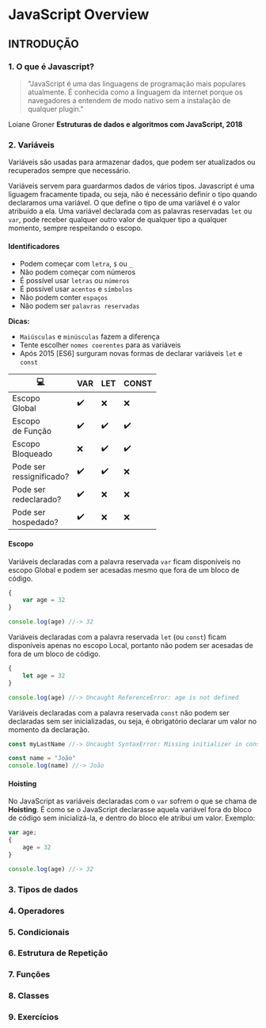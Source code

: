 # JavaScript Overview

## INTRODUÇÃO

### 1. O que é Javascript?

> "JavaScript é uma das linguagens de programação mais populares atualmente. É conhecida como a linguagem da internet porque os navegadores a entendem de modo nativo sem a instalação de qualquer plugin."

Loiane Groner
**Estruturas de dados e algoritmos com JavaScript, 2018**

### 2. Variáveis

Variáveis são usadas para armazenar dados, que podem ser atualizados ou recuperados sempre que necessário.

Variáveis servem para guardarmos dados de vários tipos. Javascript é uma liguagem fracamente tipada, ou seja, não é necessário definir o tipo quando declaramos uma variável.
O que define o tipo de uma variável é o valor atribuído a ela.
Uma variável declarada com as palavras reservadas `let` ou `var`, pode receber qualquer outro valor de qualquer tipo a qualquer momento, sempre respeitando o escopo.

#### Identificadores

- Podem começar com `letra`, `$` ou `_`
- Não podem começar com números
- É possível usar `letras` ou `números`
- É possível usar `acentos` e `símbolos`
- Não podem conter `espaços`
- Não podem ser `palavras reservadas` 

**Dicas:**

- `Maiúsculas` e `minúsculas` fazem a diferença
- Tente escolher `nomes coerentes` para as variáveis
- Após 2015 [ES6] surguram novas formas de declarar variáveis `let` e `const`

|          :computer:          |         VAR        |               LET              |             CONST            |
| ---------------------------- | ------------------ | ------------------------------ | ---------------------------- |
|       Escopo<br> Global      | :heavy_check_mark: |               :x:              |              :x:             |
|      Escopo<br> de Função    | :heavy_check_mark: |       :heavy_check_mark:       |      :heavy_check_mark:      |
|      Escopo<br> Bloqueado    |         :x:        |       :heavy_check_mark:       |      :heavy_check_mark:      |
| Pode ser<br> ressignificado? | :heavy_check_mark: |       :heavy_check_mark:       |              :x:             |
|   Pode ser<br> redeclarado?  | :heavy_check_mark: |               :x:              |              :x:             |
|    Pode ser<br> hospedado?   | :heavy_check_mark: |               :x:              |              :x:             |

#### Escopo

Variáveis declaradas com a palavra reservada `var` ficam disponíveis no escopo Global e podem ser acesadas mesmo que fora de um bloco de código.

```javascript
{
    var age = 32
}

console.log(age) //-> 32
```

Variáveis declaradas com a palavra reservada `let` (ou `const`) ficam disponíveis apenas no escopo Local, portanto não podem ser acesadas de fora de um bloco de código.

```javascript
{
    let age = 32
}

console.log(age) //-> Uncaught ReferenceError: age is not defined
```

Variáveis declaradas com a palavra reservada `const` não podem ser declaradas sem ser inicializadas, ou seja, é obrigatório declarar um valor no momento da declaração.

```javascript
const myLastName //-> Uncaught SyntaxError: Missing initializer in const declaration

const name = "João"
console.log(name) //-> João
```

#### Hoisting

No JavaScript as variáveis declaradas com o `var` sofrem o que se chama de **Hoisting**. É como se o JavaScript declarasse aquela variável fora do bloco de código sem inicializá-la, e dentro do bloco ele atribui um valor. Exemplo:

```javascript
var age;
{
    age = 32
}

console.log(age) //-> 32
```

### 3. Tipos de dados

### 4. Operadores

### 5. Condicionais

### 6. Estrutura de Repetição

### 7. Funções

### 8. Classes

### 9. Exercícios